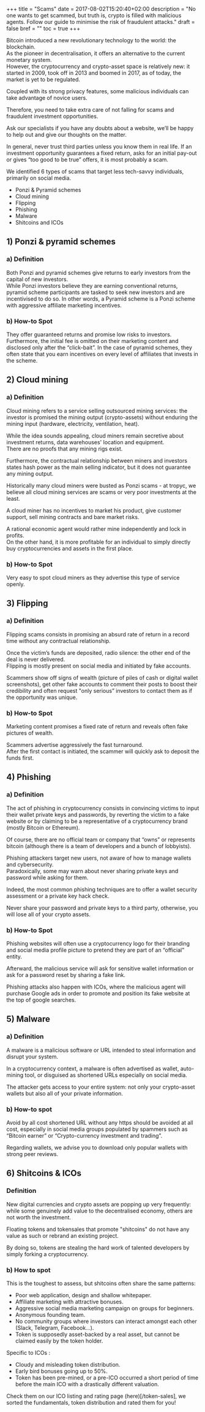+++
title = "Scams"
date = 2017-08-02T15:20:40+02:00
description = "No one wants to get scammed, but truth is, crypto is filled with malicious agents. Follow our guide to minimise the risk of fraudulent attacks."
draft = false
bref = ""
toc = true
+++

Bitcoin introduced a new revolutionary technology to the world: the blockchain.  
As the pioneer in decentralisation, it offers an alternative to the current monetary system.  
However, the cryptocurrency and crypto-asset space is relatively new: it started in 2009, took off in 2013 and boomed in 2017, as of today, the market is yet to be regulated. 

Coupled with its strong privacy features, some malicious individuals can take advantage of novice users.

Therefore, you need to take extra care of not falling for scams and fraudulent investment opportunities. 

Ask our specialists if you have any doubts about a website, we’ll be happy to help out and give our thoughts on the matter.

In general, never trust third parties unless you know them in real life. If an investment opportunity guarantees a fixed return, asks for an initial pay-out or gives “too good to be true” offers, it is most probably a scam.

We identified 6 types of scams that target less tech-savvy individuals, primarily on social media.

*   Ponzi & Pyramid schemes
*   Cloud mining
*   Flipping
*   Phishing
*   Malware
*   Shitcoins and ICOs


## 1) Ponzi & pyramid schemes

### a) Definition

Both Ponzi and pyramid schemes give returns to early investors from the capital of new investors.  
While Ponzi investors believe they are earning conventional returns, pyramid scheme participants are tasked to seek new investors and are incentivised to do so.
In other words, a Pyramid scheme is a Ponzi scheme with aggressive affiliate marketing incentives.
 
### b) How-to Spot

They offer guaranteed returns and promise low risks to investors.  
Furthermore, the initial fee is omitted on their marketing content and disclosed only after the “click-bait”.
In the case of pyramid schemes, they often state that you earn incentives on every level of affiliates that invests in the scheme.


## 2) Cloud mining

### a) Definition

Cloud mining refers to a service selling outsourced mining services: the investor is promised the mining output (crypto-assets) without enduring the mining input (hardware, electricity, ventilation, heat). 

While the idea sounds appealing, cloud miners remain secretive about investment returns, data warehouses' location and equipment.  
There are no proofs that any mining rigs exist.

Furthermore, the contractual relationship between miners and investors states hash power as the main selling indicator, but it does not guarantee any mining output. 

Historically many cloud miners were busted as Ponzi scams - at tropyc, we believe all cloud mining services are scams or very poor investments at the least.

A cloud miner has no incentives to market his product, give customer support, sell mining contracts and bare market risks.  

A rational economic agent would rather mine independently and lock in profits.  
On the other hand, it is more profitable for an individual to simply directly buy cryptocurrencies and assets in the first place.

### b) How-to Spot

Very easy to spot cloud miners as they advertise this type of service openly.


## 3) Flipping 

### a) Definition

Flipping scams consists in promising an absurd rate of return in a record time without any contractual relationship.  

Once the victim’s funds are deposited, radio silence: the other end of the deal is never delivered.  
Flipping is mostly present on social media and initiated by fake accounts. 

Scammers show off signs of wealth (picture of piles of cash or digital wallet screenshots), get other fake accounts to comment their posts to boost their credibility and often request "only serious” investors to contact them as if the opportunity was unique.

### b) How-to Spot

Marketing content promises a fixed rate of return and reveals often fake pictures of wealth. 

Scammers advertise aggressively the fast turnaround.  
After the first contact is initiated, the scammer will quickly ask to deposit the funds first.


## 4) Phishing

### a) Definition

The act of phishing in cryptocurrency consists in convincing victims to input their wallet private keys and passwords, by reverting the victim to a fake website or by claiming to be a representative of a cryptocurrency brand (mostly Bitcoin or Ethereum).

Of course, there are no official team or company that “owns” or represents bitcoin (although there is a team of developers and a bunch of lobbyists).

Phishing attackers target new users, not aware of how to manage wallets and cybersecurity.  
Paradoxically, some may warn about never sharing private keys and password while asking for them.  

Indeed, the most common phishing techniques are to offer a wallet security assessment or a private key hack check.

Never share your password and private keys to a third party, otherwise, you will lose all of your crypto assets.


### b) How-to Spot

Phishing websites will often use a cryptocurrency logo for their branding and social media profile picture to pretend they are part of an “official” entity. 

Afterward, the malicious service will ask for sensitive wallet information or ask for a password reset by sharing a fake link.

Phishing attacks also happen with ICOs, where the malicious agent will purchase Google ads in order to promote and position its fake website at the top of google searches.


## 5) Malware 

### a) Definition

A malware is a malicious software or URL intended to steal information and disrupt your system. 

In a cryptocurrency context, a malware is often advertised as wallet, auto-mining tool, or disguised as shortened URLs especially on social media. 

The attacker gets access to your entire system: not only your crypto-asset wallets but also all of your private information.


### b) How-to spot

Avoid by all cost shortened URL without any https should be avoided at all cost, especially in social media groups populated by spammers such as “Bitcoin earner” or “Crypto-currency investment and trading”.

Regarding wallets, we advise you to download only popular wallets with strong peer reviews.


## 6) Shitcoins & ICOs

### Definition

New digital currencies and crypto assets are popping up very frequently: while some genuinely add value to the decentralised economy, others are not worth the investment. 

Floating tokens and tokensales that promote "shitcoins" do not have any value as such or rebrand an existing project.

By doing so, tokens are stealing the hard work of talented developers by simply forking a cryptocurrency.

### b) How to spot

This is the toughest to assess, but shitcoins often share the same patterns: 

* Poor web application, design and shallow whitepaper.
* Affiliate marketing with attractive bonuses.
* Aggressive social media marketing campaign on groups for beginners.
* Anonymous founding team.
* No community groups where investors can interact amongst each other (Slack, Telegram, Facebook...).
* Token is supposedly asset-backed by a real asset, but cannot be claimed easily by the token holder.

Specific to ICOs :

* Cloudy and misleading token distribution.
* Early bird bonuses going up to 50%.
* Token has been pre-mined, or a pre-ICO occurred a short period of time before the main ICO with a drastically different valuation.


Check them on our ICO listing and rating page (here)[/token-sales], we sorted the fundamentals, token distribution and rated them for you!
